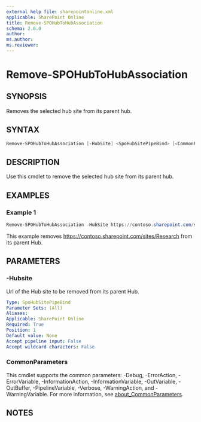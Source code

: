 ```yaml
---
external help file: sharepointonline.xml
applicable: SharePoint Online
title: Remove-SPOHubToHubAssociation
schema: 2.0.0
author: 
ms.author: 
ms.reviewer:
---
```


# Remove-SPOHubToHubAssociation

## SYNOPSIS

Removes the selected hub site from its parent hub.

## SYNTAX

```powershell
Remove-SPOHubToHubAssociation [-HubSite] <SpoHubSitePipeBind> [<CommonParameters>]
```

## DESCRIPTION

Use this cmdlet to remove the selected hub site from its parent hub.

## EXAMPLES

### Example 1

```powershell
Remove-SPOHubToHubAssociation -HubSite https://contoso.sharepoint.com/sites/Research
```

This example removes <https://contoso.sharepoint.com/sites/Research> from its parent Hub.

## PARAMETERS

### -Hubsite

Url of the Hub site to be removed from its parent Hub.

```yaml
Type: SpoHubSitePipeBind
Parameter Sets: (All)
Aliases:
Applicable: SharePoint Online
Required: True
Position: 1
Default value: None
Accept pipeline input: False
Accept wildcard characters: False
```

### CommonParameters

This cmdlet supports the common parameters: -Debug, -ErrorAction, -ErrorVariable, -InformationAction, -InformationVariable, -OutVariable, -OutBuffer, -PipelineVariable, -Verbose, -WarningAction, and -WarningVariable. For more information, see [about_CommonParameters](https://go.microsoft.com/fwlink/p/?LinkID=113216).

## NOTES
